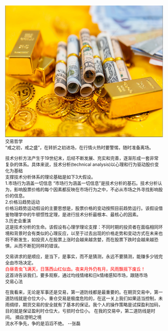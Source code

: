 <img src="images/gold.PNG" style="height:420px;width:100%;"></img>
交易哲学  
“戒之初，戒之盛”，在转折之初进场，在行情火热时要警惕，随时准备离场。  
 
技术分析方法产生于19世纪末，后经不断发展、充实和完善，逐渐形成一套非常复杂的体系。具体来说，技术分析(technical analysis)以心理和行为驱动股价变化为基础  
支撑技术分析体系的理论基础是如下3大假设。  
1.市场行为涵盖一切信息
“市场行为涵盖一切信息”是技术分析的基石。技术分析认为，影响股票价格的每个因素都反映在市场行为之中，不必从市场之外寻找影响股价的信息。  
2.价格沿趋势运动  
价格沿趋势运动假设的主要思想是，股票价格的变动按照目前趋势运行。该假设借鉴物理学中的牛顿惯性定理，是进行技术分析最根本、最核心的因素。  
3.历史会重演  
这是技术分析的生命。该假设有心理学理论支撑：不同时期的投资者在面临相同环境和背景时会有类似的心理反应，以至于过去出现的价格走势和变动方式在未来也将不断发生，如投资人在股票上涨时会越来越贪婪，而在股票下跌时会越来越恐惧，从而不断犯同样的错误。  

交易讲求的是顺应，是当下，是事实，而不是猜测，永远不要猜测，能赚多少钱完全由市场决定。   
<font color="red">白昼青虫飞满天，日落西山红似血。夜来月外仍有月，风雨飘摇下废丘！</font>  
这首诗告诉我们，要多观察，通过均线情绪和日k情绪感知市场，跟随市场  
交易心法   
 
在我看来，无论是军事还是交易，第一道防线都是最重要的。在期货交易中，第一道防线就是仓位大小，重仓交易是极度危险的，在这一关上我们如果适当控制，未雨绸缪，期货交易的安全就有了基本的保证。我个人的操作策略是试探盈利加码，目的就是保证盈利时仓位大，亏损时仓位小。
在我的交易中，第二道防线是时间。  摘自澄明之境  
流水不争先，争的是滔滔不绝。  --张磊

